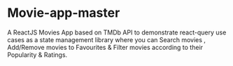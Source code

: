 # Movie-app-master
A ReactJS Movies App based on TMDb API to demonstrate react-query use cases as a state management library where you can Search movies , Add/Remove movies to Favourites &amp; Filter movies according to their Popularity &amp; Ratings.
